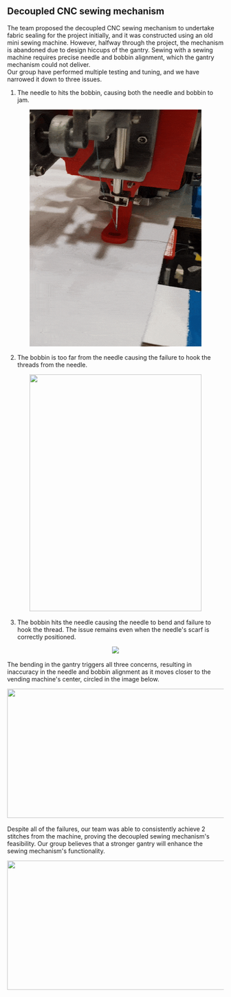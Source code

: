 ## Decoupled CNC sewing mechanism
The team proposed the decoupled CNC sewing mechanism to undertake fabric sealing for the project initially, and it was constructed using an old mini sewing machine.
However, halfway through the project, the mechanism is abandoned due to design hiccups of the gantry. Sewing with a sewing machine requires precise needle and bobbin alignment, which the gantry mechanism could not deliver. <br />
Our group have performed multiple testing and tuning, and we have narrowed it down to three issues. <br />
1) The needle to hits the bobbin, causing both the needle and bobbin to jam.
<p align = "center">
  <img src="https://github.com/SorinoSSK/CNC-Clothes-To-Bag-Vending-Machine/blob/main/Resources/Hook%20Issue%202.gif" width="400" height="550")
</p>
  
2) The bobbin is too far from the needle causing the failure to hook the threads from the needle. <br />
<p align = "center">
  <img src="https://github.com/SorinoSSK/CNC-Clothes-To-Bag-Vending-Machine/blob/main/Resources/Hook%20Issue%201.gif" width="400" height="550")
</p>

3) The bobbin hits the needle causing the needle to bend and failure to hook the thread. The issue remains even when the needle's scarf is correctly positioned. <br />
<p align = "center">
  <img src="https://github.com/SorinoSSK/CNC-Clothes-To-Bag-Vending-Machine/blob/main/Resources/Hook%20Issue%203.gif")
</p>
  
The bending in the gantry triggers all three concerns, resulting in inaccuracy in the needle and bobbin alignment as it moves closer to the vending machine's center, circled in the image below.
<p align = "center">
  <img src="https://drive.google.com/uc?export=view&id=1HxfaRz3YjF1LJxJjdDRQAiHCNiSKMRL0" width="600" height="300")
</p>  
  
Despite all of the failures, our team was able to consistently achieve 2 stitches from the machine, proving the decoupled sewing mechanism's feasibility. Our group believes that a stronger gantry will enhance the sewing mechanism's functionality.
<p align = "center">
  <img src="https://drive.google.com/uc?export=view&id=1cZRG6dYJznLtajH9QF0pNPwk3FWjw6bC" width="600" height="300")
</p>  
